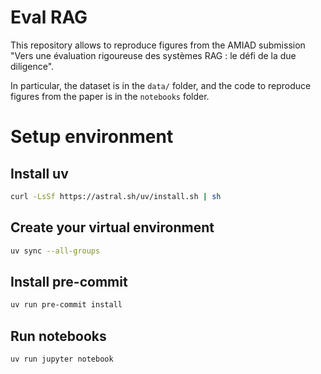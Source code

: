 # Eval RAG

This repository allows to reproduce figures from the AMIAD submission "Vers une évaluation rigoureuse des systèmes RAG : le défi de la
due diligence".

In particular, the dataset is in the `data/` folder, and the code to reproduce figures from the paper is in the `notebooks` folder.

# Setup environment

## Install uv

```bash
curl -LsSf https://astral.sh/uv/install.sh | sh
```

## Create your virtual environment

```bash
uv sync --all-groups
```

## Install pre-commit

```bash
uv run pre-commit install
```

## Run notebooks

```bash
uv run jupyter notebook
```